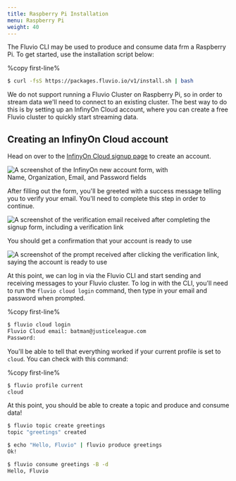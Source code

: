 ```yaml
---
title: Raspberry Pi Installation
menu: Raspberry Pi
weight: 40
---
```


The Fluvio CLI may be used to produce and consume data frm a Raspberry Pi.
To get started, use the installation script below:

%copy first-line%
```bash
$ curl -fsS https://packages.fluvio.io/v1/install.sh | bash
```

We do not support running a Fluvio Cluster on Raspberry Pi, so in order
to stream data we'll need to connect to an existing cluster. The best way
to do this is by setting up an InfinyOn Cloud account, where you can
create a free Fluvio cluster to quickly start streaming data.

## Creating an InfinyOn Cloud account

Head on over to the <a href="https://infinyon.cloud" target="_blank">InfinyOn Cloud signup page</a> to create an account.

<img src="../images/cloud-signup.png"
alt="A screenshot of the InfinyOn new account form, with Name, Organization, Email, and Password fields"
style="justify: center; max-width: 400px" />

After filling out the form, you'll be greeted with a success message telling you to verify your email. You'll need to complete this step in order to continue.

<img src="../images/cloud-verification.png"
alt="A screenshot of the verification email received after completing the signup form, including a verification link"
style="justify: center; max-width: 600px" />

You should get a confirmation that your account is ready to use

<img src="../images/cloud-confirmation.png"
alt="A screenshot of the prompt received after clicking the verification link, saying the account is ready to use"
style="justify: center; max-width: 600px" />

At this point, we can log in via the Fluvio CLI and start sending and receiving messages to your Fluvio cluster. To log in with the CLI, you'll need to run the `fluvio cloud login` command, then type in your email and password when prompted.

%copy first-line%
```bash
$ fluvio cloud login
Fluvio Cloud email: batman@justiceleague.com
Password:
```

You'll be able to tell that everything worked if your current profile is set to `cloud`. You can check with this command:

%copy first-line%
```bash
$ fluvio profile current
cloud
```

At this point, you should be able to create a topic and produce and consume data!

```bash
$ fluvio topic create greetings
topic "greetings" created

$ echo "Hello, Fluvio" | fluvio produce greetings
Ok!

$ fluvio consume greetings -B -d
Hello, Fluvio
```
